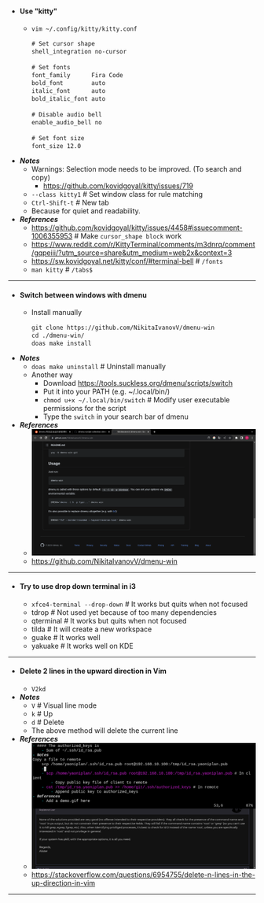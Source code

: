 - #### Use "kitty"
    - `vim ~/.config/kitty/kitty.conf`
      ```
      # Set cursor shape
      shell_integration no-cursor
      
      # Set fonts
      font_family      Fira Code
      bold_font        auto
      italic_font      auto
      bold_italic_font auto
      
      # Disable audio bell
      enable_audio_bell no
      
      # Set font size
      font_size 12.0
      ```
- ***Notes***
    - Warnings: Selection mode needs to be improved. (To search and copy)
        - https://github.com/kovidgoyal/kitty/issues/719
    - `--class kitty1` # Set window class for rule matching
    - `Ctrl-Shift-t` # New tab
    - Because for quiet and readability.
- ***References***
    - https://github.com/kovidgoyal/kitty/issues/4458#issuecomment-1006355953 # Make `cursor_shape block` work
    - https://www.reddit.com/r/KittyTerminal/comments/m3dnrq/comment/gqpeiii/?utm_source=share&utm_medium=web2x&context=3
    - https://sw.kovidgoyal.net/kitty/conf/#terminal-bell # `/fonts`
    - `man kitty` # `/tabs$`
- ---
- #### Switch between windows with dmenu
    - Install manually
      ```
      git clone https://github.com/NikitaIvanovV/dmenu-win
      cd ./dmenu-win/
      doas make install
      ```
- ***Notes***
    - `doas make uninstall` # Uninstall manually
    - Another way
        - Download https://tools.suckless.org/dmenu/scripts/switch
        - Put it into your PATH (e.g. ~/.local/bin/)
        - `chmod u+x ~/.local/bin/switch` # Modify user executable permissions for the script
        - Type the `switch` in your search bar of dmenu
- ***References***
    - ![2023-02-09_10:26:27.gif](../assets/2023-02-09_10:26:27.gif)
    - https://github.com/NikitaIvanovV/dmenu-win
- ---
- #### Try to use drop down terminal in i3
    - `xfce4-terminal --drop-down` # It works but quits when not focused
    - tdrop # Not used yet because of too many dependencies
    - qterminal # It works but quits when not focused
    - tilda # It will create a new workspace
    - guake # It works well
    - yakuake # It works well on KDE
- ---
- #### Delete 2 lines in the upward direction in Vim
    - `V2kd`
- ***Notes***
    - `V` # Visual line mode
    - `k` # Up
    - `d` # Delete
    - The above method will delete the current line
- ***References***
    - ![2023-02-20_14:35:30.gif](../assets/2023-02-20_14:35:30.gif)
    - https://stackoverflow.com/questions/6954755/delete-n-lines-in-the-up-direction-in-vim
- ---
